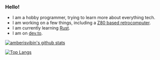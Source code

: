 ### Hello!

 - I am a hobby programmer, trying to learn more about everything tech.
 - I am working on a few things, including a [Z80 based retrocomputer](https://github.com/amberisvibin/chibi-pc80).
 - I am currently learning [Rust](https://github.com/rust-lang/rust).
 - I am on [dev.to](https://dev.to/amberisvibin).
 
 [![amberisvibin's github stats](https://github-readme-stats.vercel.app/api?username=amberisvibin&include_all_commits=1)](https://github.com/anuraghazra/github-readme-stats)
 
 [![Top Langs](https://github-readme-stats.vercel.app/api/top-langs/?username=amberisvibin&layout=compact)](https://github.com/anuraghazra/github-readme-stats)
 
 <!--[![Amber's DEV Profile](https://d2fltix0v2e0sb.cloudfront.net/dev-badge.svg | width=32)](https://dev.to/amberisvibin)!-->

<!--
**amberisvibin/amberisvibin** is a ✨ _special_ ✨ repository because its `README.md` (this file) appears on your GitHub profile.
!-->
